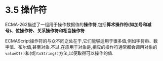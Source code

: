# 3.5 操作符

ECMA-262描述了一组用于操作数据值的**操作符**,包括**算术操作符(如加号和减号)、位操作符、关系操作符和相当操作符**.

ECMAScript操作符的与众不同之处在于,它们能够适用于很多值,例如字符串、数字值、布尔值,甚至对象.不过,在应用于对象是,相应的操作符通常都会调用对象的`valueOf()`和(或)`toString()`方法,以便取得可以操作的值.
